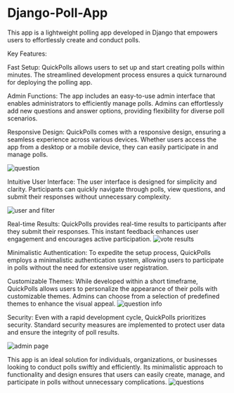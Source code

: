 # Django-Poll-App
This app is a lightweight polling app developed in Django that empowers users to effortlessly create and conduct polls.


Key Features:

Fast Setup: QuickPolls allows users to set up and start creating polls within minutes. The streamlined development process ensures a quick turnaround for deploying the polling app.

Admin Functions: The app includes an easy-to-use admin interface that enables administrators to efficiently manage polls. Admins can effortlessly add new questions and answer options, providing flexibility for diverse poll scenarios.

Responsive Design: QuickPolls comes with a responsive design, ensuring a seamless experience across various devices. Whether users access the app from a desktop or a mobile device, they can easily participate in and manage polls.

![question](https://github.com/Jlamb96/Django-Poll-App/assets/103245650/c77c89fe-42ec-477e-b721-684d830448cb)

Intuitive User Interface: The user interface is designed for simplicity and clarity. Participants can quickly navigate through polls, view questions, and submit their responses without unnecessary complexity.

![user and filter](https://github.com/Jlamb96/Django-Poll-App/assets/103245650/ec4bf188-7c5c-41b5-9739-7b7bdffacc7c)

Real-time Results: QuickPolls provides real-time results to participants after they submit their responses. This instant feedback enhances user engagement and encourages active participation.
![vote results](https://github.com/Jlamb96/Django-Poll-App/assets/103245650/a2950be2-93ee-4395-bb00-74db91bef20d)


Minimalistic Authentication: To expedite the setup process, QuickPolls employs a minimalistic authentication system, allowing users to participate in polls without the need for extensive user registration.

Customizable Themes: While developed within a short timeframe, QuickPolls allows users to personalize the appearance of their polls with customizable themes. Admins can choose from a selection of predefined themes to enhance the visual appeal.
![question info](https://github.com/Jlamb96/Django-Poll-App/assets/103245650/0eb77402-a421-415b-b657-e851559a86eb)


Security: Even with a rapid development cycle, QuickPolls prioritizes security. Standard security measures are implemented to protect user data and ensure the integrity of poll results.

![admin page](https://github.com/Jlamb96/Django-Poll-App/assets/103245650/19f16eaf-a4e9-4159-8c6e-5063a62a1624)


This app is an ideal solution for individuals, organizations, or businesses looking to conduct polls swiftly and efficiently. Its minimalistic approach to functionality and design ensures that users can easily create, manage, and participate in polls without unnecessary complications.
![questions](https://github.com/Jlamb96/Django-Poll-App/assets/103245650/5da0abfa-84cb-48b5-9ad1-852f368eed8a)
